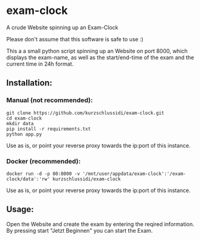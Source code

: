 # exam-clock
A crude Website spinning up an Exam-Clock

Please don't assume that this software is safe to use :)

This a a small python script spinning up an Website on port 8000, which displays the exam-name, as well as the start/end-time of the exam and the current time in 24h format.

## Installation:

### Manual (not recommended):

    git clone https://github.com/kurzschlussidi/exam-clock.git
    cd exam-clock
    mkdir data
    pip install -r requirements.txt
    python app.py

Use as is, or point your reverse proxy towards the ip:port of this instance.

### Docker (recommended):

    docker run -d -p 80:8000 -v '/mnt/user/appdata/exam-clock':'/exam-clock/data':'rw' kurzschlussidi/exam-clock

Use as is, or point your reverse proxy towards the ip:port of this instance.

## Usage:

Open the Website and create the exam by entering the reqired information. By pressing start "Jetzt Beginnen" you can start the Exam.